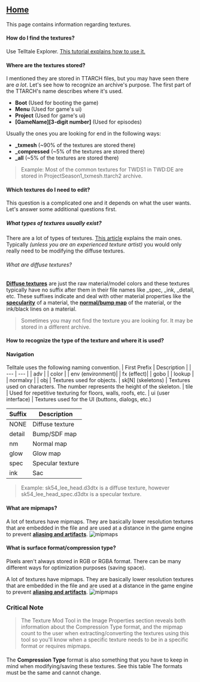 ## [Home](/wiki/home.md)

This page contains information regarding textures.

#### How do I find the textures?
Use Telltale Explorer. [This tutorial explains how to use it.](/wiki/tutorials/tutorial_part_1.md)

#### Where are the textures stored?
I mentioned they are stored in TTARCH files, but you may have seen there are *a lot*. Let's see how to recognize an archive's purpose.
The first part of the TTARCH's name describes where it's used. 
- **Boot** (Used for booting the game)
- **Menu** (Used for game's ui)
- **Project** (Used for game's ui)
- **[GameName][3-digit number]** (Used for episodes)

Usually the ones you are looking for end in the following ways:
- **_txmesh** (~90% of the textures are stored there)
- **_compressed** (~5% of the textures are stored there)
- **_all** (~5% of the textures are stored there)
> Example: Most of the common textures for TWDS1 in TWD:DE are stored in ProjectSeason1_txmesh.ttarch2 archive.

#### Which textures do I need to edit?
This question is a complicated one and it depends on what the user wants. Let's answer some additional questions first.

##### What types of textures usually exist?
There are a lot of types of textures. [This article](https://www.reallusion.com/iclone/help/iclone3/15_multiple_channel_texture_mapping/types_of_maps.htm) explains the main ones. Typically *(unless you are an experienced texture artist)* you would only really need to be modifying the diffuse textures. 

###### What are diffuse textures?
**[Diffuse textures](https://www.reallusion.com/iclone/help/iclone3/15_multiple_channel_texture_mapping/types_of_maps.htm)** are just the raw material/model colors and these textures typically have no suffix after them in their file names like _spec, _ink, _detail, etc. These suffixes indicate and deal with other material properties like the **[specularity](https://www.modding-forum.com/guide/17-diffuse-specular-and-normal-maps/)** of a material, the **[normal/bump map](https://en.wikipedia.org/wiki/Normal_mapping)** of the material, or the ink/black lines on a material.
> Sometimes you may not find the texture you are looking for. It may be stored in a different archive.

#### How to recognize the type of the texture and where it is used? 
#### Navigation
Telltale uses the following naming convention.
| First Prefix |  Description |
| --- | --- |
| adv |
| color | 
| env (environment)|
| fx (effect)|
| gobo |
| lookup |
| normalxy |
| obj | Textures used for objects.
| sk[N] (skeletons) | Textures used on characters. The number represents the height of the skeleton.
| tile | Used for repetitive texturing for floors, walls, roofs, etc.
| ui (user interface) | Textures used for the UI (buttons, dialogs, etc.)

| Suffix | Description |
| --- | --- |
| NONE | Diffuse texture |
| detail | Bump/SDF map |
| nm | Normal map |
| glow | Glow map |
| spec | Specular texture |
| ink | Sac

> Example: sk54_lee_head.d3dtx is a diffuse texture, however sk54_lee_head_spec.d3dtx is a specular texture.

#### What are mipmaps?
A lot of textures have mipmaps. They are basically lower resolution textures that are embedded in the file and are used at a distance in the game engine to prevent **[aliasing and artifacts](https://gdbooks.gitbooks.io/legacyopengl/content/Chapter7/mip1.png)**. 
![mipmaps](http://archive.gamedev.net/archive/reference/programming/features/dxmipmap/mipmaps.gif)



#### What is surface format/compression type?
Pixels aren't always stored in RGB or RGBA format. There can be many different ways for optimization purposes (saving space).

A lot of textures have mipmaps. They are basically lower resolution textures that are embedded in the file and are used at a distance in the game engine to prevent **[aliasing and artifacts](https://gdbooks.gitbooks.io/legacyopengl/content/Chapter7/mip1.png)**. 
![mipmaps](http://archive.gamedev.net/archive/reference/programming/features/dxmipmap/mipmaps.gif)

### Critical Note

> The Texture Mod Tool in the Image Properties section reveals both information about the Compression Type format, and the mipmap count to the user when extracting/converting the textures using this tool so you'll know when a specific texture needs to be in a specific format or requires mipmaps.
#### 
The **Compression Type** format is also something that you have to keep in mind when modifying/saving these textures. 
See this table
The formats must be the same and cannot change. 